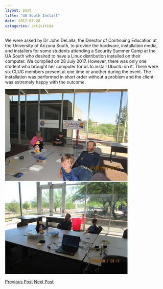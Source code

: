 ```yaml
---
layout: post
title: "UA South Install"
date: 2017-07-28
catagories: activities
---
```


We were asked by Dr John DeLalla, the Director of Continuing Education at the University of Arizona South, to provide the hardware, installation media, and installers for some students attending a Security Summer Camp at the UA South who desired to have a Linux distribution installed on their computer.  We complied on 28 July 2017.  However, there was only one student who brought her computer for us to install Ubuntu on it.  There were six CLUG members present at one time or another during the event.  The installation was performed in short order without a problem and the client was extremely happy with the outcome.

![alt text](https://raw.githubusercontent.com/CochiseLinuxUsersGroup/CochiseLinuxUsersGroup.github.io/master/images/UASouthInstall_2017-07-28_1-400x400.JPG)
![alt text](https://raw.githubusercontent.com/CochiseLinuxUsersGroup/CochiseLinuxUsersGroup.github.io/master/images/UASouthInstall_2017-07-28_2-400x400.JPG)


<footer>
<a href="http://cochiselinuxusergroup.org/activities/SierraVistaInstallfest_2017-07-15" class="post-prev">Previous Post</a>  
<a href="http://cochiselinuxusergroup.org/activities/SierraVistaRocks" class="post-next">Next Post</a>
  </footer>
